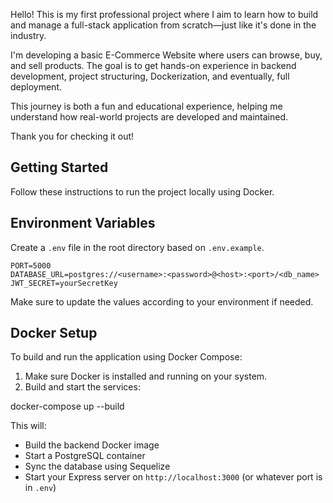 Hello! This is my first professional project where I aim to learn how to build and manage a full-stack application from scratch—just like it's done in the industry.

I'm developing a basic E-Commerce Website where users can browse, buy, and sell products. The goal is to get hands-on experience in backend development, project structuring, Dockerization, and eventually, full deployment.

This journey is both a fun and educational experience, helping me understand how real-world projects are developed and maintained.

Thank you for checking it out!

## Getting Started

Follow these instructions to run the project locally using Docker.

## Environment Variables

Create a `.env` file in the root directory based on `.env.example`.

```Example:
PORT=5000
DATABASE_URL=postgres://<username>:<password>@<host>:<port>/<db_name>
JWT_SECRET=yourSecretKey
```
Make sure to update the values according to your environment if needed.


## Docker Setup

To build and run the application using Docker Compose:

1. Make sure Docker is installed and running on your system.
2. Build and start the services:

docker-compose up --build

This will:
- Build the backend Docker image
- Start a PostgreSQL container
- Sync the database using Sequelize
- Start your Express server on `http://localhost:3000` (or whatever port is in `.env`)


